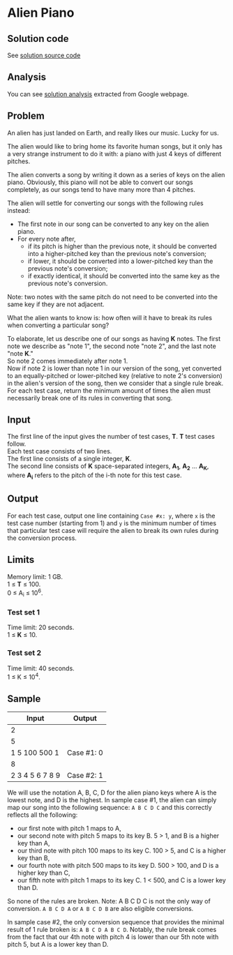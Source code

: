 # Alien Piano

## Solution code

See [solution source code](/Round%20D/Alien%20Piano/solution.js)

## Analysis

You can see [solution analysis](/Round%20D/Alien%20Piano/analysis.md) extracted from Google webpage.

## Problem

An alien has just landed on Earth, and really likes our music. Lucky for us.

The alien would like to bring home its favorite human songs, but it only has a very strange instrument to do it with: a piano with just 4 keys of different pitches.

The alien converts a song by writing it down as a series of keys on the alien piano. Obviously, this piano will not be able to convert our songs completely, as our songs tend to have many more than 4 pitches.

The alien will settle for converting our songs with the following rules instead:

- The first note in our song can be converted to any key on the alien piano.
- For every note after,
  - if its pitch is higher than the previous note, it should be converted into a higher-pitched key than the previous note's conversion;
  - if lower, it should be converted into a lower-pitched key than the previous note's conversion;
  - if exactly identical, it should be converted into the same key as the previous note's conversion.

Note: two notes with the same pitch do not need to be converted into the same key if they are not adjacent.

What the alien wants to know is: how often will it have to break its rules when converting a particular song?

To elaborate, let us describe one of our songs as having **K** notes. The first note we describe as "note 1", the second note "note 2", and the last note "note **K**."<br>
So note 2 comes immediately after note 1.<br>
Now if note 2 is lower than note 1 in our version of the song, yet converted to an equally-pitched or lower-pitched key (relative to note 2's conversion) in the alien's version of the song, then we consider that a single rule break.<br>
For each test case, return the minimum amount of times the alien must necessarily break one of its rules in converting that song.

## Input

The first line of the input gives the number of test cases, **T**. **T** test cases follow.<br>
Each test case consists of two lines.<br>
The first line consists of a single integer, **K**.<br>
The second line consists of **K** space-separated integers, **A<sub>1</sub>**, **A<sub>2</sub>** ... **A<sub>K</sub>**, where **A<sub>i</sub>** refers to the pitch of the i-th note for this test case.

## Output

For each test case, output one line containing `Case #x: y`, where `x` is the test case number (starting from 1) and `y` is the minimum number of times that particular test case will require the alien to break its own rules during the conversion process.

## Limits

Memory limit: 1 GB.<br>
1 ≤ **T** ≤ 100.<br>
0 ≤ A<sub>i</sub> ≤ 10<sup>6</sup>.

### Test set 1

Time limit: 20 seconds.<br>
1 ≤ **K** ≤ 10.

### Test set 2

Time limit: 40 seconds.<br>
1 ≤ K ≤ 10<sup>4</sup>.

## Sample

| Input           | Output     |
| --------------- | ---------- |
| 2               |            |
| 5               |            |
| 1 5 100 500 1   | Case #1: 0 |
| 8               |            |
| 2 3 4 5 6 7 8 9 | Case #2: 1 |

We will use the notation A, B, C, D for the alien piano keys where A is the lowest note, and D is the highest. In sample case #1, the alien can simply map our song into the following sequence: `A B C D C` and this correctly reflects all the following:

- our first note with pitch 1 maps to A,
- our second note with pitch 5 maps to its key B. 5 > 1, and B is a higher key than A,
- our third note with pitch 100 maps to its key C. 100 > 5, and C is a higher key than B,
- our fourth note with pitch 500 maps to its key D. 500 > 100, and D is a higher key than C,
- our fifth note with pitch 1 maps to its key C. 1 < 500, and C is a lower key than D.

So none of the rules are broken. Note: A B C D C is not the only way of conversion. `A B C D A` or `A B C D B` are also eligible conversions.

In sample case #2, the only conversion sequence that provides the minimal result of 1 rule broken is: `A B C D A B C D`. Notably, the rule break comes from the fact that our 4th note with pitch 4 is lower than our 5th note with pitch 5, but A is a lower key than D.
